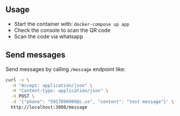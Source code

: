 ## Usage
- Start the container with: `docker-compose up app`
- Check the console to scan the QR code
- Scan the code via whatsapp

## Send messages
Send messages by calling `/message` endpoint like:
```bash
curl -v \
  -H "Accept: application/json" \
  -H "Content-type: application/json" \
  -X POST \
  -d '{"phone": "5917090909@c.us", "content": "test message"}' \
  http://localhost:3008/message
```